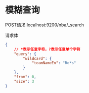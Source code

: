 # 模糊查询

POST请求 localhost:9200/nba/_search

请求体
```json
{
    // *表示任意字符，?表示任意单个字符
    "query": {
        "wildcard": {
            "teamNameEn": "Ro*s"
        }
    },
    "from": 0,
    "size": 3
}
```
